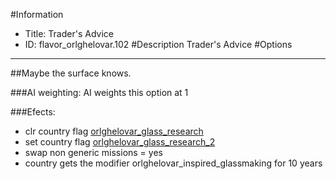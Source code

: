 #Information
 - Title: Trader's Advice
 - ID: flavor_orlghelovar.102
#Description
Trader's Advice
#Options

___
##Maybe the surface knows.

###AI weighting:
AI weights this option at 1


###Efects:<ul><li>clr country flag [orlghelovar_glass_research](../flags/orlghelovar_glass_research.md)</li><li>set country flag [orlghelovar_glass_research_2](../flags/orlghelovar_glass_research_2.md)</li><li>swap non generic missions = yes</li><li>country gets the modifier orlghelovar_inspired_glassmaking for 10 years</li></ul>
